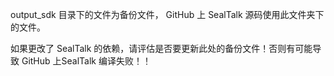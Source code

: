 output_sdk 目录下的文件为备份文件， GitHub 上 SealTalk 源码使用此文件夹下的文件。

如果更改了 SealTalk 的依赖，请评估是否要更新此处的备份文件！否则有可能导致 GitHub 上SealTalk 编译失败！！
